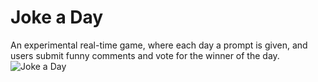 # Joke a Day
An experimental real-time game, where each day a prompt is given, and users submit funny comments and vote for the winner of the day.
![Joke a Day](https://user-images.githubusercontent.com/8641243/228989780-709c6932-c352-4af5-ab62-ba5928e0c499.png)
